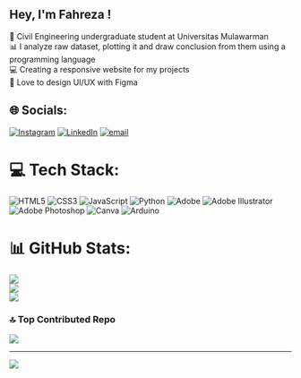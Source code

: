 ## Hey, I'm Fahreza ! 

🧠 Civil Engineering undergraduate student at Universitas Mulawarman<br>
📊 I analyze raw dataset, plotting it and draw conclusion from them using a programming language<br>
💻 Creating a responsive website for my projects<br>
🎨 Love to design UI/UX with Figma<br> 


## 🌐 Socials:
[![Instagram](https://img.shields.io/badge/Instagram-%23E4405F.svg?logo=Instagram&logoColor=white)](https://instagram.com/rzm.slv) [![LinkedIn](https://img.shields.io/badge/LinkedIn-%230077B5.svg?logo=linkedin&logoColor=white)](https://linkedin.com/in/muhammad-fahreza-nugrahaputera) [![email](https://img.shields.io/badge/Email-D14836?logo=gmail&logoColor=white)](mailto:fahreza.nugrahaputera@outlook.com) 

# 💻 Tech Stack:
![HTML5](https://img.shields.io/badge/html5-%23E34F26.svg?style=for-the-badge&logo=html5&logoColor=white) ![CSS3](https://img.shields.io/badge/css3-%231572B6.svg?style=for-the-badge&logo=css3&logoColor=white) ![JavaScript](https://img.shields.io/badge/javascript-%23323330.svg?style=for-the-badge&logo=javascript&logoColor=%23F7DF1E) ![Python](https://img.shields.io/badge/python-3670A0?style=for-the-badge&logo=python&logoColor=ffdd54) ![Adobe](https://img.shields.io/badge/adobe-%23FF0000.svg?style=for-the-badge&logo=adobe&logoColor=white) ![Adobe Illustrator](https://img.shields.io/badge/adobe%20illustrator-%23FF9A00.svg?style=for-the-badge&logo=adobe%20illustrator&logoColor=white) ![Adobe Photoshop](https://img.shields.io/badge/adobe%20photoshop-%2331A8FF.svg?style=for-the-badge&logo=adobe%20photoshop&logoColor=white) ![Canva](https://img.shields.io/badge/Canva-%2300C4CC.svg?style=for-the-badge&logo=Canva&logoColor=white) ![Arduino](https://img.shields.io/badge/-Arduino-00979D?style=for-the-badge&logo=Arduino&logoColor=white)
# 📊 GitHub Stats:
![](https://github-readme-stats.vercel.app/api?username=MuNFP&theme=tokyonight&hide_border=false&include_all_commits=false&count_private=false)<br/>
![](https://nirzak-streak-stats.vercel.app/?user=MuNFP&theme=tokyonight&hide_border=false)<br/>
![](https://github-readme-stats.vercel.app/api/top-langs/?username=MuNFP&theme=tokyonight&hide_border=false&include_all_commits=false&count_private=false&layout=compact)

### 🔝 Top Contributed Repo
![](https://github-contributor-stats.vercel.app/api?username=MuNFP&limit=5&theme=dark&combine_all_yearly_contributions=true)

---
[![](https://visitcount.itsvg.in/api?id=MuNFP&icon=10&color=11)](https://visitcount.itsvg.in)

<!-- Proudly created with GPRM ( https://gprm.itsvg.in ) -->





